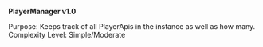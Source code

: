 **PlayerManager v1.0**

Purpose: Keeps track of all PlayerApis in the instance as well as how many.
Complexity Level: Simple/Moderate
